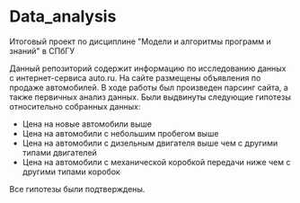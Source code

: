 # Data_analysis
Итоговый проект по дисциплине "Модели и алгоритмы программ и знаний" в СПбГУ

Данный репозиторий содержит информацию по исследованию данных с интернет-сервиса auto.ru. На сайте размещены объявления по продаже автомобилей. В ходе работы был произведен парсинг сайта, а также первичных анализ данных.
Были выдвинуты следующие гипотезы относительно собранных данных:
  * Цена на новые автомобили выше
  * Цена на автомобили с небольшим пробегом выше
  * Цена на автомобили с дизельным двигателя выше чем с другими типами двигателей
  * Цена на автомобили с механической коробкой передачи ниже чем с другими типами коробок

Все гипотезы были подтверждены.
